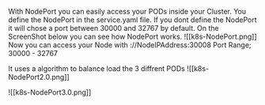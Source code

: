 With NodePort you can easily access your PODs inside your Cluster. You define the NodePort in the service.yaml file. If you dont define the NodePort it will chose a port between 30000 and 32767 by default. On the ScreenShot below you can see how NodePort works.
![[k8s-NodePort.png]]
Now you can access your Node with ://NodeIPAddress:30008
Port Range; 30000 - 32767

It uses a algorithm to balance load the 3 diffrent PODs
![[k8s-NodePort2.0.png]]

![[k8s-NodePort3.0.png]]